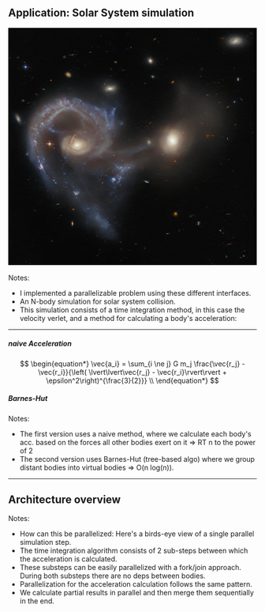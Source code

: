 ## Application: Solar System simulation

<img class="r-stretch" src="content/galaxy_crash.jpg">

Notes:
- I implemented a parallelizable problem using these different interfaces.
- An N-body simulation for solar system collision.
- This simulation consists of a time integration method, in this case the velocity verlet, and a method for calculating a body's acceleration:
---

##### naive Acceleration
$$
\begin{equation*}
\vec{a_i} = \sum_{i \ne j} G m_j \frac{\vec{r_j} - \vec{r_i}}{\left( \lvert\lvert\vec{r_j} - \vec{r_i}\rvert\rvert + \epsilon^2\right)^{\frac{3}{2}}} \\
\end{equation*}
$$

<div class="fragment">

##### Barnes-Hut
<object width="50%" data="content/barnes_hut.svg" type="image/svg+xml">
</object>
</div>

Notes:
- The first version uses a naive method, where we calculate each body's acc. based on the forces all other bodies exert on it => RT n to the power of 2
- The second version uses Barnes-Hut (tree-based algo) where we group distant bodies into virtual bodies => O(n log(n)).
---

## Architecture overview
<object width="100%" data="content/solarsim_architecture_en.svg" type="image/svg+xml">
</object>

Notes:
- How can this be parallelized: Here's a birds-eye view of a single parallel simulation step.
- The time integration algorithm consists of 2 sub-steps between which the acceleration is calculated.
- These substeps can be easily parallelized with a fork/join approach. During both substeps there are no deps between bodies.
- Parallelization for the acceleration calculation follows the same pattern.
- We calculate partial results in parallel and then merge them sequentially in the end.
